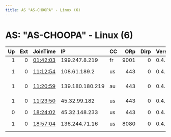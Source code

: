 ```yaml
---
title: AS "AS-CHOOPA" - Linux (6)
---
```


# AS: "AS-CHOOPA" - Linux (6)

|   Up |   Ext | JoinTime                                                                                              | IP              | CC   |   ORp |   Dirp | Version   | Contact                  | Nickname   |   eFamMembers |
|-----:|------:|:------------------------------------------------------------------------------------------------------|:----------------|:-----|------:|-------:|:----------|:-------------------------|:-----------|--------------:|
|    1 |     0 | [01:42:03](https://nusenu.github.io/OrNetStats/w/relay/E15C817F848D123CAB95BEB7941C6A7AADF19893.html) | 199.247.8.219   | fr   |  9001 |      0 | 0.4.6.8   | None                     | hamosonse  |             1 |
|    1 |     0 | [11:12:54](https://nusenu.github.io/OrNetStats/w/relay/FD6D0D43F3067FCBA3BF1D4491C0B90D5FA2F910.html) | 108.61.189.2    | us   |   443 |      0 | 0.4.6.9   | cyberanarchy AT tutanota | BL3        |             3 |
|    1 |     0 | [11:20:59](https://nusenu.github.io/OrNetStats/w/relay/1B88EF0BC2E1F313B17251A89104DD92552A6478.html) | 139.180.180.219 | au   |   443 |      0 | 0.4.6.9   | cyberanarchy AT tutanota | BL         |             3 |
|    1 |     0 | [11:23:50](https://nusenu.github.io/OrNetStats/w/relay/D3D061986FBFD44E392E86D89D14AE93F1DC4489.html) | 45.32.99.182    | us   |   443 |      0 | 0.4.6.9   | cyberanarchy AT tutanota | BL2        |             3 |
|    0 |     0 | [18:24:02](https://nusenu.github.io/OrNetStats/w/relay/A03FF29AC982C94C8E4F60BB10C7551E6DA4DE4E.html) | 45.32.148.233   | us   |   443 |      0 | 0.4.2.7   | no                       | my         |             1 |
|    1 |     0 | [18:57:04](https://nusenu.github.io/OrNetStats/w/relay/4E64835FEDB003D71BF687D0F88FC72587021142.html) | 136.244.71.16   | us   |  8080 |      0 | 0.4.5.9   | GenTor torcontact1@pm.me | gentor01   |             3 |

